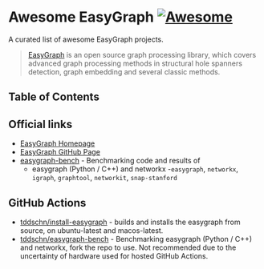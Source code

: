 # Awesome EasyGraph [![Awesome](https://cdn.rawgit.com/sindresorhus/awesome/d7305f38d29fed78fa85652e3a63e154dd8e8829/media/badge.svg)](https://github.com/sindresorhus/awesome)


A curated list of awesome EasyGraph projects.

> [EasyGraph](eg) is an open source graph processing library, which covers advanced graph processing methods in structural hole spanners detection, graph embedding and several classic methods.

## Table of Contents

## Official links

- [EasyGraph Homepage](eg)
- [EasyGraph GitHub Page](eg-github)
- [easygraph-bench](eg-bench) - Benchmarking code and results of 
  - easygraph (Python / C++) and networkx
  -`easygraph`, `networkx`, `igraph`, `graphtool`, `networkit`, `snap-stanford` 
  
## GitHub Actions
- [tddschn/install-easygraph](https://github.com/marketplace/actions/install-easygraph) - builds and installs the easygraph from source, on ubuntu-latest and macos-latest.
- [tddschn/easygraph-bench](eg-bench-actions) - Benchmarking easygraph (Python / C++) and networkx, fork the repo to use. Not recommended due to the uncertainty of hardware used for hosted GitHub Actions.

[eg]: https://easy-graph.github.io/
[eg-github]: https://github.com/easy-graph/Easy-Graph
[eg-bench]: https://github.com/tddschn/easygraph-bench
[eg-bench-actions]: https://github.com/tddschn/easygraph-bench-actions

